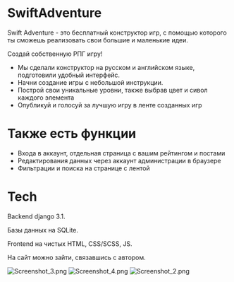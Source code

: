 # SwiftAdventure

Swift Adventure - это бесплатный конструктор игр, с помощью которого ты сможешь реализовать свои большие и маленькие идеи.

Создай собственную РПГ игру!

  - Мы сделали конструктор на русском и английском языке, подготовили удобный интерфейс. 
  - Начни создание игры с небольшой инструкции.
  - Построй свои уникальные уровни, также выбрав цвет и сивол каждого элемента
  - Опубликуй и голосуй за лучшую игру в ленте созданных игр
  
# Также есть функции
 - Входа в аккаунт, отдельная страница с вашим рейтингом и постами
 - Редактирования данных через аккаунт администрации в браузере
 - Фильтрации и поиска на странице с лентой

# Tech

Backend django 3.1.

Базы данных на SQLite.

Frontend на чистых HTML, CSS/SCSS, JS.

На сайт можно зайти, связавшись с автором.

![Screenshot_3.png](https://www.dropbox.com/s/kavmblk9avrzsre/Screenshot_3.png?dl=0&raw=1)
![Screenshot_4.png](https://www.dropbox.com/s/xgathnevrifrm0j/Screenshot_4.png?dl=0&raw=1)
![Screenshot_2.png](https://www.dropbox.com/s/ci3fwdun5tt3f65/Screenshot_2.png?dl=0&raw=1)
